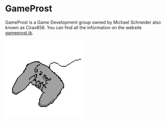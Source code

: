 # GameProst

GameProst is a Game Development group owned by Michael Schneider also known as Cirax856. You can find all the information on the website [gameprost.tk](https://gameprost.tk).

<img src="./images/gameprost.png" alt="GameProst logo img" width="250" height="250" />
